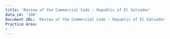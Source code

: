 ```yaml
---
title: 'Review of the Commercial Code : Republic of El Salvador'
data_id: '190'
Document URL: 'Review of the Commercial Code : Republic of El Salvador'
Practice Area:
- ''
---
```


